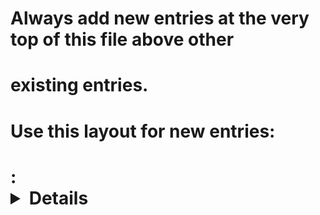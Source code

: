 
# Always add new entries at the very top of this file above other
# existing entries.
# Use this layout for new entries:
# <Area>: <Details about the change> [reference thread / issue]
